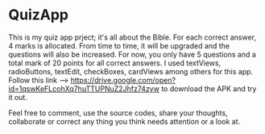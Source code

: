 # QuizApp

This is my quiz app prject; it's all about the Bible. For each correct answer, 4 marks is allocated. From time to time, it will be upgraded
and the questions will also be increased. For now, you only have 5 questions and a total mark of 20 points for all correct answers. 
I used textViews, radioButtons, textEdit, checkBoxes, cardViews among others for this app. Follow this link -->
https://drive.google.com/open?id=1qswKeFLcohXq7huTTUPNuZ2Jhfz74zyw to download the APK and try it out. 

Feel free to comment, use the source codes, share your thoughts, collaborate or correct any thing you think needs attention or a look at. 
